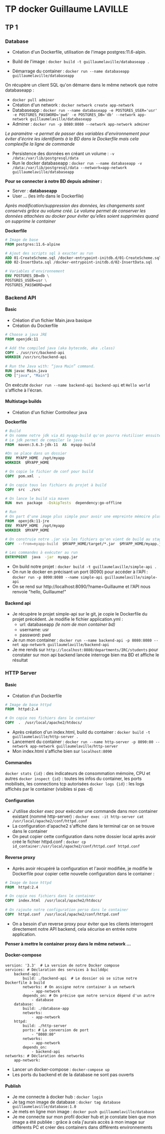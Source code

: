 ﻿
# TP docker Guillaume LAVILLE

  

## TP 1

  

### Database

  

* Création d'un Dockerfile, utilisation de l'image postgres:11.6-alpin.

* Build de l'image : `docker build -t guillaumelaville/databaseapp .`
* Démarrage du container : `docker run --name databaseapp guillaumelaville/databaseapp`

On récupère un client SQL qu'on démarre dans le même network que notre databaseapp :

* `docker pull adminer`
* Création d'un network : `docker network create app-network`
* Databaseapp : `docker run --name databaseapp -e POSTGRES_USER='usr' -e POSTGRES_PASSWORD='pwd' -e POSTGRES_DB='db' --network app-network guillaumelaville/databaseapp`
* Adminer : `docker run -p 8080:8080 --network app-network adminer`

*Le paramètre -e permet de passer des variables d'environnement pour éviter d'écrire les identifiants à la BD dans le Dockerfile mais cela complexifie la ligne de commande*

* Persistence des données en créant un volume : `-v /data:/var/lib/postgresql/data`
* Run le docker databaseapp : `docker run --name databaseapp -v /data:/var/lib/postgresql/data --network=app-network guillaumelaville/databaseapp`

**Pour se connecter à notre BD depuis adminer :**
* Server : **databaseapp**
* User ... (les info dans le Dockerfile)	

*Après modification/suppression des données, les changements sont conservés grâce au volume créé. Le volume permet de conserver les données attachées au docker pour éviter qu'elles soient supprimées quand on supprime le container* 

**Dockerfile**
```Dockerfile
# Image de base
FROM postgres:11.6-alpine

# Ajout des scripts sql à exucter au run
ADD 01-CreateScheme.sql /docker-entrypoint-initdb.d/01-CreateScheme.sql
ADD 02-InsertData.sql /docker-entrypoint-initdb.d/02-InsertData.sql

# Variables d'environnement
ENV POSTGRES_DB=db \
POSTGRES_USER=usr \
POSTGRES_PASSWORD=pwd
``` 
 
 ### Backend API
 #### Basic
* Création d'un fichier Main.java basique
* Création du Dockerfile
```Dockerfile
# Choose a java JRE
FROM openjdk:11

# Add the compiled java (aka bytecode, aka .class)
COPY . /usr/src/backend-api
WORKDIR /usr/src/backend-api
  
# Run the Java with: “java Main” command.
RUN javac Main.java
CMD ["java", "Main"] 
```
On exécute `docker run --name backend-api backend-api` et `Hello world` s'affiche à l'écran.

#### Multistage builds
* Création d'un fichier Controlleur java

**Dockerfile**
```Dockerfile
# Build
# On nomme notre jdk via AS myapp-build qu'on pourra réutiliser ensuite pour le run
# Le jdk permet de compiler le java
FROM  maven:3.6.3-jdk-11  AS  myapp-build

#On se place dans un dossier
ENV  MYAPP_HOME  /opt/myapp
WORKDIR  $MYAPP_HOME

# On copie le fichier de conf pour build
COPY  pom.xml  .

# On copie tous les fichiers du projet à build
COPY  src  ./src

# On lance le build via maven
RUN  mvn  package  -DskipTests  dependency:go-offline

# Run
# On part d'une image plus simple pour avoir une empreinte mémoire plus légère
FROM  openjdk:11-jre
ENV  MYAPP_HOME  /opt/myapp
WORKDIR  $MYAPP_HOME

# On construie notre .jar via les fichiers qu'on vient de build au stage précédent
COPY  --from=myapp-build  $MYAPP_HOME/target/*.jar  $MYAPP_HOME/myapp.jar

# Les commandes à exécuter au run
ENTRYPOINT  java  -jar  myapp.jar
```

* On build notre projet : `docker build -t guillaumelaville/simple-api .`
* On run le docker en précisant un port (8090) pour accéder à l'API : `docker run -p 8090:8080 --name simple-api guillaumelaville/simple-api`
* On se rend sur http://localhost:8090/?name=Guillaume et l'API nous renvoie "hello, Guillaume!" 

#### Backend api
* Je récupère le projet simple-api sur le git, je copie le Dockerfile du projet précédent. Je modifie le fichier application.yml :
	* url: databaseapp *(le nom de mon container bd)*
	* username: usr
	* password: pwd 
* Je run mon container : `docker run --name backend-api -p 8080:8080 --net app-network guillaumelaville/backend-api`
* Je me rends sur `http://localhost:8080/departments/IRC/students` pour constater sur mon api backend lancée interroge bien ma BD et affiche le résultat

### HTTP Server
#### Basic
* Création d'un Dockerfile
```Dockerfile
# Image de base httpd
FROM  httpd:2.4

# On copie nos fichiers dans le container
COPY  .  /usr/local/apache2/htdocs/
```
* Après création d'un index.html, build du container : `docker build -t guillaumelaville/http-server .`
* Lancement du container : `docker run --name http-server -p 8090:80 --network app-network guillaumelaville/http-server`
* Mon index.html s'affiche bien sur `localhost:8090`


#### Commandes
`docker stats {id}` : des indicateurs de consommation mémoire, CPU et autres
`docker inspect {id}` : toutes les infos du container, les ports mobilisés, les connections tcp autorisées 
`docker logs {id}` : les logs affichés par le container (visibles si pas -d)


#### Configuration
* J'utilise *docker exec* pour exécuter une commande dans mon container existant (nommé http-server) : `docker exec -it http-server cat /usr/local/apache2/conf/httpd.conf`
* La configuration d'apache2 s'affiche dans le terminal car on se trouve dans le container
* On peut copier cette configuration dans notre dossier local après avoir créé le fichier httpd.conf : `docker cp id_container:/usr/local/apache2/conf/httpd.conf httpd.conf`

#### Reverse proxy
* Après avoir récupéré la configuration et l'avoir modifiée, je modifie le Dockerfile pour copier cette nouvelle configuration dans le container :
```Dockerfile
# Image de base httpd
FROM  httpd:2.4

# On copie nos fichiers dans le container
COPY  index.html  /usr/local/apache2/htdocs/
  
# On rajoute notre configuration perso dans le container
COPY  httpd.conf  /usr/local/apache2/conf/httpd.conf
```
* On a besoin d'un reverse proxy pour éviter que les clients interrogent directement notre API backend, cela sécurise en entrée notre application.

**Penser à mettre le container proxy dans le même network ...** 

#### Docker-compose
```Docker-compose
version: '3.3'  # La version de notre Docker compose
services: # Déclaration des services à builddpc
	backend-api:
		build: ./backend-api  # Le dossier où se situe notre Dockerfile à build
		networks: # On assigne notre container à un network
			- app-network
		depends_on: # On précise que notre service dépend d'un autre
			- database
	database:
		build: ./database-app
		networks:
			- app-network
	httpd:
		build: ./http-server
		ports: # La conversion de port
			- "8080:80"
		networks:
			- app-network
		depends_on:
			- backend-api
networks: # Déclaration des networks
	app-network:
```

* Lancer un docker-compose : `docker-compose up`
* Les ports du backend et de la database ne sont pas ouverts

#### Publish
* Je me connecte à docker hub : `docker login`
* Je tag mon image de database : `docker tag database guillaumelaville/database:1.0`
* Je mets en ligne mon image : `docker push guillaumelaville/database`
* Je me connecte sur mon profil docker hub et je constate bien que mon image a été publiée : grâce à cela j'aurais accès à mon image sur différents PC et créer des containers dans différents environnements
